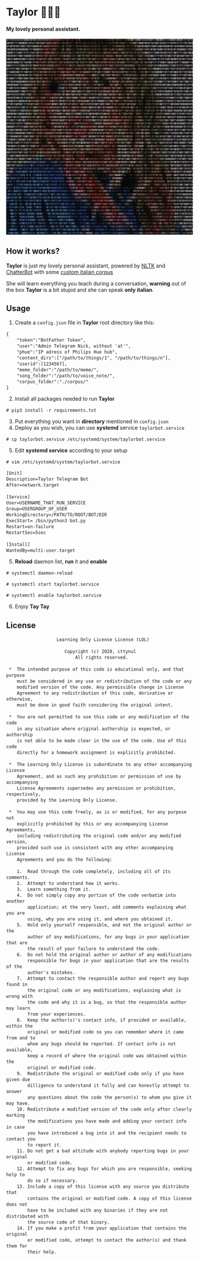 # Taylor 👱🏻‍♀️
#### My lovely personal assistant.

![bot_pic](https://raw.githubusercontent.com/cttynul/taylor/main/gitpic/botpic.jpg) 

## How it works?
**Taylor** is just my lovely personal assistant, powered by [NLTK](https://www.nltk.org/) and [ChatterBot](https://github.com/gunthercox/ChatterBot) with some [custom italian corpus](https://github.com/cttynul/chatterbot-corpus)

She will learn everything you teach during a conversation, **warning** out of the box **Taylor** is a bit stupid and she can speak **only italian**.

## Usage
1. Create a ```config.json``` file in **Taylor** root directory like this:
```
{
    "token":"BotFather Token",
    "user":"Admin Telegram Nick, without 'at'",
    "phue":"IP adress of Philips Hue hub",
    "content_dirs":["/path/to/things/1", "/path/to/things/n"],
    "userid":[1234567],
    "meme_folder":"/path/to/meme/",
    "song_folder":"/path/to/voice_note/",
    "corpus_folder":"./corpus/"
}
```
2. Install all packages needed to run **Taylor**
```
# pip3 install -r requirements.txt
```
3. Put everything you want in **directory** mentioned in ```config.json```
4. Deploy as you wish, you can use **systemd** service ```taylorbot.service```
```
# cp taylorbot.service /etc/systemd/system/taylorbot.service
```
5. Edit **systemd service** according to your setup
```
# vim /etc/systemd/system/taylorbot.service
```
```
[Unit]
Description=Taylor Telegram Bot
After=network.target

[Service]
User=USERNAME_THAT_RUN_SERVICE
Group=USERGROUP_OF_USER
WorkingDirectory=/PATH/TO/ROOT/BOT/DIR
ExecStart= /bin/python3 bot.py
Restart=on-failure
RestartSec=5sec

[Install]
WantedBy=multi-user.target
```
5. **Reload** daemon list, **run** it and **enable**
```
# systemctl daemon-reload
```
```
# systemctl start taylorbot.service
```
```
# systemctl enable taylorbot.service
```
6. Enjoy **Tay Tay**

## License
```
                   Learning Only License License (LOL)

                      Copyright (c) 2020, cttynul
                          All rights reserved.

 *  The intended purpose of this code is educational only, and that purpose
    must be considered in any use or redistribution of the code or any
    modified version of the code. Any permissible change in License
    Agreement to any redistribution of this code, derivative or otherwise,
    must be done in good faith considering the original intent.

 *  You are not permitted to use this code or any modification of the code
    in any situation where original authorship is expected, or authorship
    is not able to be made clear in the use of the code. Use of this code
    directly for a homework assignment is explicitly prohibited.

 *  The Learning Only License is subordinate to any other accompanying License
    Agreement, and as such any prohibition or permission of use by accompanying
    License Agreements supersedes any permission or prohibition, respectively,
    provided by the Learning Only License.

 *  You may use this code freely, as is or modified, for any purpose not
    explicitly prohibited by this or any accompanying License Agreements, 
    including redistributing the original code and/or any modified version,
    provided such use is consistent with any other accompanying License 
    Agreements and you do the following:

    1.  Read through the code completely, including all of its comments.
    2.  Attempt to understand how it works.
    3.  Learn something from it.
    4.  Do not simply copy any portion of the code verbatim into another
        application; at the very least, add comments explaining what you are
        using, why you are using it, and where you obtained it.
    5.  Hold only yourself responsible, and not the original author or the 
        author of any modifications, for any bugs in your application that are
        the result of your failure to understand the code.
    6.  Do not hold the original author or author of any modifications
        responsible for bugs in your application that are the results of the
        author's mistakes.
    7.  Attempt to contact the responsible author and report any bugs found in
        the original code or any modifications, explaining what is wrong with
        the code and why it is a bug, so that the responsible author may learn
        from your experiences.
    8.  Keep the author(s)'s contact info, if provided or available, within the
        original or modified code so you can remember where it came from and to
        whom any bugs should be reported. If contact info is not available,
        keep a record of where the original code was obtained within the
        original or modified code.
    9.  Redistribute the original or modified code only if you have given due
        dilligence to understand it fully and can honestly attempt to answer 
        any questions about the code the person(s) to whom you give it may have.
    10. Redistribute a modified version of the code only after clearly marking
        the modifications you have made and adding your contact info in case
        you have introduced a bug into it and the recipient needs to contact you
        to report it.
    11. Do not get a bad attitude with anybody reporting bugs in your original
        or modified code.
    12. Attempt to fix any bugs for which you are responsible, seeking help to
        do so if necessary.
    13. Include a copy of this license with any source you distribute that
        contains the original or modified code. A copy of this license does not
        have to be included with any binaries if they are not distributed with
        the source code of that binary.
    14. If you make a profit from your application that contains the original
        or modified code, attempt to contact the author(s) and thank them for
        their help.
```
